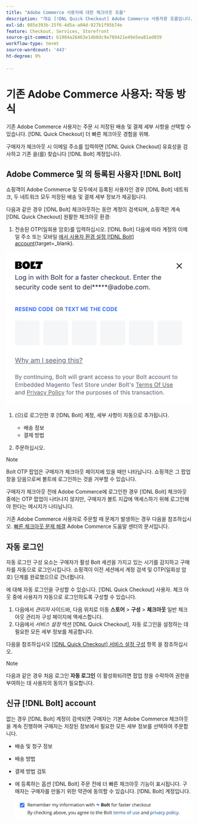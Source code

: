```yaml
---
title: "Adobe Commerce 사용자에 대한 체크아웃 흐름"
description: "개요 [!DNL Quick Checkout] Adobe Commerce 사용자용 흐름입니다."
exl-id: 085e393b-15f6-4d5a-a04d-927b1f95b74e
feature: Checkout, Services, Storefront
source-git-commit: b1984a26463e14b8dc9a789421e49e5ea81ad039
workflow-type: tm+mt
source-wordcount: '443'
ht-degree: 0%

---
```


# 기존 Adobe Commerce 사용자: 작동 방식

기존 Adobe Commerce 사용자는 주문 시 저장된 배송 및 결제 세부 사항을 선택할 수 있습니다. [!DNL Quick Checkout] 더 빠른 체크아웃 경험을 위해.

구매자가 체크아웃 시 이메일 주소를 입력하면 [!DNL Quick Checkout] 유효성을 검사하고 기존 을(를) 찾습니다 [!DNL Bolt] 계정입니다.

## Adobe Commerce 및 의 등록된 사용자 [!DNL Bolt]

쇼핑객이 Adobe Commerce 및 모두에서 등록된 사용자인 경우 [!DNL Bolt] 네트워크, 두 네트워크 모두 저장된 배송 및 결제 세부 정보가 제공됩니다.

다음과 같은 경우 [!DNL Bolt] 체크아웃하는 동안 계정이 검색되며, 쇼핑객은 계속 [!DNL Quick Checkout] 원활한 체크아웃 환경:

1. 전송된 OTP(일회용 암호)를 입력하십시오. [!DNL Bolt] 다음에 따라 계정의 이메일 주소 또는 모바일 [에서 사용자 환경 설정 [!DNL Bolt] account](https://help.bolt.com/shoppers/account/account-settings/#how-to-set-preferred-login-method){target=_blank}.

![OTP 팝업](assets/new-logo-otp-email.png)

1. (으)로 로그인한 후 [!DNL Bolt] 계정, 세부 사항이 자동으로 추가됩니다.

   - 배송 정보
   - 결제 방법

1. 주문하십시오.

>[!NOTE]
>
> Bolt OTP 팝업은 구매자가 체크아웃 페이지에 있을 때만 나타납니다. 쇼핑객은 그 팝업 창을 닫음으로써 볼트에 로그인하는 것을 거부할 수 있습니다.

구매자가 체크아웃 전에 Adobe Commerce에 로그인한 경우 [!DNL Bolt] 체크아웃 중에는 OTP 팝업이 나타나지 않지만, 구매자가 볼트 지갑에 액세스하기 위해 로그인해야 한다는 메시지가 나타납니다.

기존 Adobe Commerce 사용자로 주문할 때 문제가 발생하는 경우 다음을 참조하십시오. [빠른 체크아웃 문제 해결](https://experienceleague.adobe.com/docs/commerce-knowledge-base/kb/troubleshooting/miscellaneous/quick-checkout-issues.html) Adobe Commerce 도움말 센터의 문서입니다.

## 자동 로그인

자동 로그인 구성 요소는 구매자가 활성 Bolt 세션을 가지고 있는 시기를 감지하고 구매자를 자동으로 로그인시킵니다. 쇼핑객이 이전 세션에서 계정 검색 및 OTP(일회성 암호) 단계를 완료했으므로 건너뜁니다.

에 대해 자동 로그인을 구성할 수 있습니다. [!DNL Quick Checkout] 사용자. 체크 아웃 중에 사용자가 자동으로 로그인하도록 구성할 수 있습니다.

1. 다음에서 _관리자_ 사이드바, 다음 위치로 이동 **스토어** > **구성** > **체크아웃** 일반 체크 아웃 관리자 구성 페이지에 액세스합니다.
1. 다음에서 _서비스 설정_ 섹션 [!DNL Quick Checkout], 자동 로그인을 설정하는 데 필요한 모든 세부 정보를 제공합니다.

다음을 참조하십시오 [[!DNL Quick Checkout] 서비스 설정 구성](../quick-checkout/onboarding.md#configure-service-settings) 항목 을 참조하십시오.

>[!NOTE]
>
> 다음과 같은 경우 처음 로그인 **자동 로그인** 이 활성화되려면 팝업 창을 수락하여 권한을 부여하는 데 사용자의 동의가 필요합니다.

## 신규 [!DNL Bolt] account

없는 경우 [!DNL Bolt] 계정이 검색되면 구매자는 기본 Adobe Commerce 체크아웃을 계속 진행하며 구매자는 저장된 정보에서 필요한 모든 세부 정보를 선택하여 주문합니다.

- 배송 및 청구 정보
- 배송 방법
- 결제 방법 검토
- 에 등록하는 옵션 [!DNL Bolt] 주문 전에 더 빠른 체크아웃 기능이 표시됩니다. 구매자는 구매자를 만들기 위한 약관에 동의할 수 있습니다. [!DNL Bolt] 계정입니다.

  ![기억 [!DNL Bolt]](assets/checkbox-remember-bolt.png)

